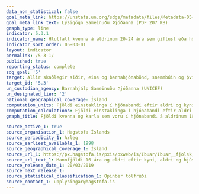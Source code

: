 ```yaml
---
data_non_statistical: false
goal_meta_link: https://unstats.un.org/sdgs/metadata/files/Metadata-05-03-01.pdf
goal_meta_link_text: Lýsigögn Sameinuðu Þjóðanna (PDF 207 KB)
graph_type: line
indicator: 5.3.1
indicator_name: Hlutfall kvenna á aldrinum 20-24 ára sem giftust eða höfðu verið í sambandi fyrir 15 ára aldur og fyrir 18 ára aldur.
indicator_sort_order: 05-03-01
layout: indicator
permalink: /5-3-1/
published: true
reporting_status: complete
sdg_goal: '5'
target: Allir skaðlegir siðir, eins og barnahjónabönd, snemmbúin og þvinguð hjónabönd og limlesting kynfæra kvenna og stúlkna, verði lagðir niður.
target_id: '5.3'
un_custodian_agency: Barnahjálp Sameinuðu Þjóðanna (UNICEF)
un_designated_tier: '2'
national_geographical_coverage: Ísland
computation_units: Fjöldi einstaklinga í hjónabandi eftir aldri og kyni
computation_calculations: Fjöldi einstaklinga í hjónabandi eftir aldri og kyni
graph_title: Fjöldi kvenna og karla sem voru í hjónabandi á aldrinum 16, 17 og 18 ára

source_active_1: true
source_organisation_1: Hagstofa Íslands
source_periodicity_1: Árleg
source_earliest_available_1: 1998
source_geographical_coverage_1: Ísland
source_url_1: https://px.hagstofa.is/pxis/pxweb/is/Ibuar/Ibuar__fjolsk__Fjolskyldan/MAN07209.px
source_url_text_1: Mannfjöldi 16 ára og eldri eftir kyni, aldri og hjúskaparstétt 1998-2019
source_release_date_1: 20/03/2019
source_next_release_1: 
source_statistical_classification_1: Opinber tölfræði
source_contact_1: upplysingar@hagstofa.is
---
```

